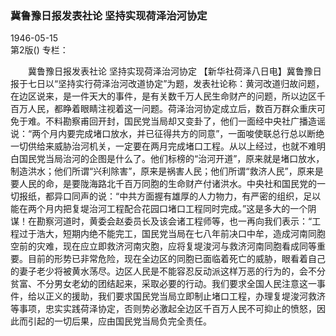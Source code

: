 ### 冀鲁豫日报发表社论  坚持实现荷泽治河协定  

1946-05-15  
第2版()
专栏：

　　冀鲁豫日报发表社论
    坚持实现荷泽治河协定
    【新华社荷泽八日电】冀鲁豫日报于七日以“坚持实行荷泽治河改道协定”为题，发表社论称：黄河改道归故问题，在边区说来，是一件天大的事件，是有关数千万人民生命财产的问题，所以边区千百万人民，都睁着眼睛注视着这一问题。荷泽治河协定成立后，数百万群众重庆可免于难。不料勘察甫回开封，国民党当局却又变卦了，他们一面经中央社广播造谣说：“两个月内要完成堵口放水，并已征得共方的同意”，一面唆使联总行总以断绝一切供给来威胁治河机关，一定要在两月完成堵口工程。从以上经过，也就不难明白国民党当局治河的企图是什么了。他们标榜的“治河开道”，原来就是堵口放水，制造洪水；他们所谓“兴利除害”，原来是祸害人民；他们所谓“救济人民”，原来是要人民的命，是要陇海路北千百万同胞的生命财产付诸洪水。中央社和国民党的一切报纸，都异口同声的说：“中共方面握有雄厚的人力物力，有严密的组织，足以能在两个月内把复堤治河工程配合花园口堵口工程同时完成。”这是多大的一个阴谋！在勘察河道时，黄委会赵委员长及该会诸工程师等，也一再向我们表示：“工程过于浩大，短期内绝不能完工，国民党当局在七八年前决口中牟，造成河南同胞空前的灾难，现在应立即救济河南灾胞，应将复堤浚河与救济河南同胞看成同等重要。目前的形势已非常危险，现在全边区的同胞已面临着死亡的威胁，眼看着自己的妻子老少将被黄水荡尽。边区人民是不能容忍反动派这样万恶的行为的，会不分贫富、不分男女老幼的团结起来，采取必要的行动。我们要求全国人民注意这一事件，给以正义的援助，我们要求国民党当局立即制止堵口工程，办理复堤浚河救济等事项，忠实实践荷泽协定，否则势必激起全边区千百万人民不可抑止的愤怒，因此而引起的一切后果，应由国民党当局负完全责任。  
